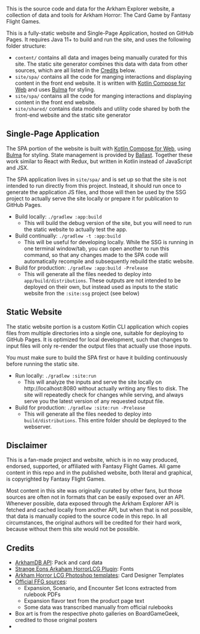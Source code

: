 
This is the source code and data for the Arkham Explorer website, a collection of data and tools for Arkham Horror: The 
Card Game by Fantasy Flight Games. 

This is a fully-static website and Single-Page Application, hosted on GitHub Pages. It requires Java 11+ to build and 
run the site, and uses the following folder structure:

- `content/` contains all data and images being manually curated for this site. The static site generator combines this
  data with data from other sources, which are all listed in the [Credits](#credits) below.
- `site/spa/` contains all the code for manging interactions and displaying content in the front end website. It is 
  written with [Kotlin Compose for Web](https://github.com/JetBrains/compose-jb/tree/master/tutorials/Web) and uses 
  [Bulma](https://bulma.io/) for styling.
- `site/spa/` contains all the code for manging interactions and displaying content in the front end website.
- `site/shared/` contains data models and utility code shared by both the front-end website and the static site generator 

## Single-Page Application

The SPA portion of the website is built with [Kotlin Compose for Web](https://github.com/JetBrains/compose-jb/tree/master/tutorials/Web),
using [Bulma](https://bulma.io/) for styling. State management is provided by [Ballast](https://github.com/copper-leaf/ballast).
Together these work similar to React with Redux, but written in Kotlin instead of JavaScript and JSX.

The SPA application lives in `site/spa/` and is set up so that the site is not intended to run directly from this 
project. Instead, it should run once to generate the application JS files, and those will then be used by the SSG 
project to actually serve the site locally or prepare it for publication to GitHub Pages.

- Build locally: `./gradlew :app:build`
  - This will build the debug version of the site, but you will need to run the static website to actually test the app.
- Build continually: `./gradlew -t :app:build`
  - This will be useful for developing locally. While the SSG is running in one terminal window/tab, you can open 
    another to run this command, so that any changes made to the SPA code will automatically recompile and subsequently
    rebuild the static website.
- Build for production: `./gradlew :app:build -Prelease`
  - This will generate all the files needed to deploy into `app/build/distributions`. These outputs are not intended to
    be deployed on their own, but instead used as inputs to the static website fron the `:site:ssg` project (see below)

## Static Website

The static website portion is a custom Kotlin CLI application which copies files from multiple directories into a single
one, suitable for deploying to GitHub Pages. It is optimized for local development, such that changes to input files 
will only re-render the output files that actually use those inputs. 

You must make sure to build the SPA first or have it building continuously before running the static site.

- Run locally: `./gradlew :site:run`
  - This will analyze the inputs and serve the site locally on http://localhost:8080 without actually writing any files
    to disk. The site will repeatedly check for changes while serving, and always serve you the latest version of any 
    requested output file.
- Build for production: `./gradlew :site:run -Prelease`
  - This will generate all the files needed to deploy into `build/distributions`. This entire folder should be
    deployed to the webserver.

## Disclaimer

This is a fan-made project and website, which is in no way produced, endorsed, supported, or affiliated with Fantasy 
Flight Games. All game content in this repo and in the published website, both literal and graphical, is copyrighted by 
Fantasy Flight Games. 

Most content in this site was originally curated by other fans, but those sources are often not in formats that can be
easily exposed over an API. Whenever possible, data exposed through the Arkham Explorer API is fetched and cached 
locally from another API, but when that is not possible, that data is manually copied to the source code in this repo. 
In all circumstances, the original authors will be credited for their hard work, because without them this site would 
not be possible.

## Credits

- [ArkhamDB API](https://arkhamdb.com/api/): Pack and card data
- [Strange Eons Arkaham HorrorLCG Plugin](https://boardgamegeek.com/thread/1688703/strange-eons-plugin): Fonts
- [Arkham Horror LCG Photoshop templates](https://boardgamegeek.com/filepage/140374/custom-card-templates-300dpi-psd): Card Designer Templates
- [Official FFG sources](https://www.fantasyflightgames.com/en/products/arkham-horror-the-card-game/):
  - Expansion, Scenario, and Encounter Set Icons extracted from rulebook PDFs
  - Expansion flavor text from the product page text
  - Some data was transcribed manually from official rulebooks
- Box art is from the respective photo galleries on BoardGameGeek, credited to those original posters
- 

